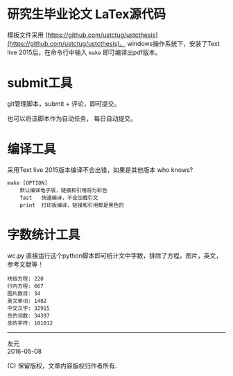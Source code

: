 # 研究生毕业论文 LaTex源代码

模板文件采用 [https://github.com/ustctug/ustcthesis](https://github.com/ustctug/ustcthesis)。
windows操作系统下，安装了Text live 2015后，在命令行中输入 `make`  即可编译出pdf版本。

# submit工具
git管理脚本，submit + 评论，即可提交。

也可以将该脚本作为自动任务，
每日自动提交。

# 编译工具
采用Text live 2015版本编译不会出错，如果是其他版本 who knows?

```
make [OPTION]  
    默认编译电子版，链接和引用将为彩色   
	fast   快速编译，不会加载引文
	print  打印版编译，链接和引用都是黑色的
```
# 字数统计工具
wc.py 直接运行这个python脚本即可统计文中字数，排除了方程，图片，英文，参考文献等！

```
块级方程: 220
行内方程: 667
图片数目: 34
英文单词: 1482
中文汉字: 32915
总的词数: 34397
总的字符: 101012
```

----------------
左元   
2016-05-08


(C) 保留版权，文章内容版权归作者所有.
